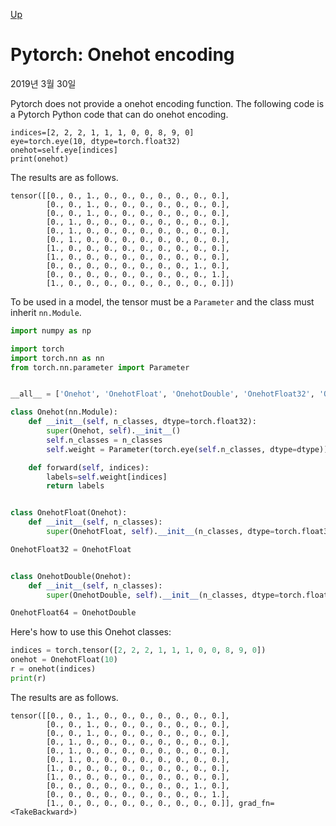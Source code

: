 [Up](index.md)

# Pytorch: Onehot encoding

2019년 3월 30일

Pytorch does not provide a onehot encoding function. The following code is a Pytorch Python code that can do onehot encoding.

```pyhhon
indices=[2, 2, 2, 1, 1, 1, 0, 0, 8, 9, 0]
eye=torch.eye(10, dtype=torch.float32)
onehot=self.eye[indices]
print(onehot)
```

The results are as follows.

```
tensor([[0., 0., 1., 0., 0., 0., 0., 0., 0., 0.],
        [0., 0., 1., 0., 0., 0., 0., 0., 0., 0.],
        [0., 0., 1., 0., 0., 0., 0., 0., 0., 0.],
        [0., 1., 0., 0., 0., 0., 0., 0., 0., 0.],
        [0., 1., 0., 0., 0., 0., 0., 0., 0., 0.],
        [0., 1., 0., 0., 0., 0., 0., 0., 0., 0.],
        [1., 0., 0., 0., 0., 0., 0., 0., 0., 0.],
        [1., 0., 0., 0., 0., 0., 0., 0., 0., 0.],
        [0., 0., 0., 0., 0., 0., 0., 0., 1., 0.],
        [0., 0., 0., 0., 0., 0., 0., 0., 0., 1.],
        [1., 0., 0., 0., 0., 0., 0., 0., 0., 0.]])
```

To be used in a model, the tensor must be a `Parameter` and the class must inherit `nn.Module`.

```Python
import numpy as np

import torch
import torch.nn as nn
from torch.nn.parameter import Parameter


__all__ = ['Onehot', 'OnehotFloat', 'OnehotDouble', 'OnehotFloat32', 'OnehotFloat64']

class Onehot(nn.Module):
    def __init__(self, n_classes, dtype=torch.float32):
        super(Onehot, self).__init__()
        self.n_classes = n_classes
        self.weight = Parameter(torch.eye(self.n_classes, dtype=dtype))

    def forward(self, indices):
        labels=self.weight[indices]
        return labels


class OnehotFloat(Onehot):
    def __init__(self, n_classes):
        super(OnehotFloat, self).__init__(n_classes, dtype=torch.float32)

OnehotFloat32 = OnehotFloat


class OnehotDouble(Onehot):
    def __init__(self, n_classes):
        super(OnehotDouble, self).__init__(n_classes, dtype=torch.float64)

OnehotFloat64 = OnehotDouble

```

Here's how to use this Onehot classes:

````python
indices = torch.tensor([2, 2, 2, 1, 1, 1, 0, 0, 8, 9, 0])
onehot = OnehotFloat(10)    
r = onehot(indices)
print(r)
````

The results are as follows.

```
tensor([[0., 0., 1., 0., 0., 0., 0., 0., 0., 0.],
        [0., 0., 1., 0., 0., 0., 0., 0., 0., 0.],
        [0., 0., 1., 0., 0., 0., 0., 0., 0., 0.],
        [0., 1., 0., 0., 0., 0., 0., 0., 0., 0.],
        [0., 1., 0., 0., 0., 0., 0., 0., 0., 0.],
        [0., 1., 0., 0., 0., 0., 0., 0., 0., 0.],
        [1., 0., 0., 0., 0., 0., 0., 0., 0., 0.],
        [1., 0., 0., 0., 0., 0., 0., 0., 0., 0.],
        [0., 0., 0., 0., 0., 0., 0., 0., 1., 0.],
        [0., 0., 0., 0., 0., 0., 0., 0., 0., 1.],
        [1., 0., 0., 0., 0., 0., 0., 0., 0., 0.]], grad_fn=<TakeBackward>)
```





